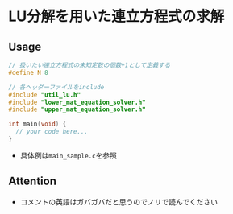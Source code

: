 # LU分解を用いた連立方程式の求解

## Usage

```your_main.c
// 扱いたい連立方程式の未知定数の個数+1として定義する
#define N 8

// 各ヘッダーファイルをinclude
#include "util_lu.h"
#include "lower_mat_equation_solver.h"
#include "upper_mat_equation_solver.h"

int main(void) {
  // your code here...
}
```

- 具体例は`main_sample.c`を参照

## Attention

- コメントの英語はガバガバだと思うのでノリで読んでください
